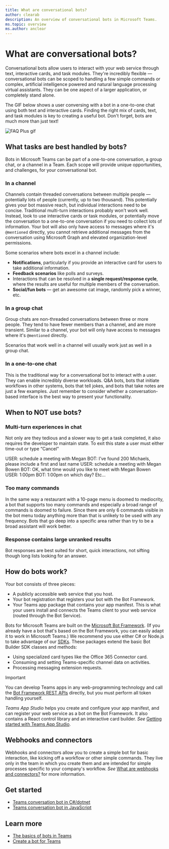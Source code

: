 ```yaml
---
title: What are conversational bots?
author: clearab
description: An overview of conversational bots in Microsoft Teams.
ms.topic: overview
ms.author: anclear
---
```

# What are conversational bots?

Conversational bots allow users to interact with your web service through text, interactive cards, and task modules. They're incredibly flexible — conversational bots can be scoped to handling a few simple commands or complex, artificial intelligence powered and natural language processing virtual assistants. They can be one aspect of a larger application, or completely stand alone.

The GIF below shows a user conversing with a bot in a one-to-one chat using both text and interactive cards. Finding the right mix of cards, text, and task modules is key to creating a useful bot. Don't forget, bots are much more than just text!

![FAQ Plus gif](~/assets/images/FAQPlusEndUser.gif)

## What tasks are best handled by bots?

Bots in Microsoft Teams can be part of a one-to-one conversation, a group chat, or a channel in a Team. Each scope will provide unique opportunities, and challenges, for your conversational bot.

### In a channel

Channels contain threaded conversations between multiple people — potentially lots of people (currently, up to two thousand). This potentially gives your bot massive reach, but individual interactions need to be concise. Traditional multi-turn interactions probably won't work well. Instead, look to use interactive cards or task modules, or potentially move the conversation to a one-to-one conversation if you need to collect lots of information. Your bot will also only have access to messages where it's `@mentioned` directly, you cannot retrieve additional messages from the conversation using Microsoft Graph and elevated organization-level permissions.

Some scenarios where bots excel in a channel include:

* **Notifications**, particularly if you provide an interactive card for users to take additional information.
* **Feedback scenarios** like polls and surveys.
* Interactions that can be resolved in a **single request/response cycle**, where the results are useful for multiple members of the conversation.
* **Social/fun bots** — get an awesome cat image, randomly pick a winner, etc.

### In a group chat

Group chats are non-threaded conversations between three or more people. They tend to have fewer members than a channel, and are more transient. Similar to a channel, your bot will only have access to messages where it's `@mentioned` directly.

Scenarios that work well in a channel will usually work just as well in a group chat.

### In a one-to-one chat

This is the traditional way for a conversational bot to interact with a user. They can enable incredibly diverse workloads. Q&A bots, bots that initiate workflows in other systems, bots that tell jokes, and bots that take notes are just a few examples. Just remember to consider whether a conversation-based interface is the best way to present your functionality.

## When to NOT use bots?
### Multi-turn experiences in chat
Not only are they tedious and a slower way to get a task completed, it also requires the developer to maintain state. To exit this state a user must either time-out or type “Cancel”

USER: 	schedule a meeting with Megan
BOT: 	I’ve found 200 Michaels, please include a first and last name
USER: 	schedule a meeting with Megan Bowen
BOT:	OK, what time would you like to meet with Megan Bowen
USER: 	1:00pm
BOT: 	1:00pm on which day?
Etc...

### Too many commands
In the same way a restaurant with a 10-page menu is doomed to mediocrity, a bot that supports too many commands and especially a broad range of commands is doomed to failure. Since there are only 6 commands visible in the bot menu today anything more than that is unlikely to be used with any frequency. Bots that go deep into a specific area rather than try to be a broad assistant will work better. 

### Response contains large unranked results
Bot responses are best suited for short, quick interactions, not sifting though long lists looking for an answer.

## How do bots work?

Your bot consists of three pieces:

* A publicly accessible web service that you host.
* Your bot registration that registers your bot with the Bot Framework.
* Your Teams app package that contains your app manifest. This is what your users install and connects the Teams client to your web service (routed through the Bot Service).

Bots for Microsoft Teams are built on the [Microsoft Bot Framework](https://dev.botframework.com/). (If you already have a bot that's based on the Bot Framework, you can easily adapt it to work in Microsoft Teams.) We recommend you use either C# or Node.js to take advantage of our [SDKs](/microsoftteams/platform/#pivot=sdk-tools). These packages extend the basic Bot Builder SDK classes and methods:

* Using specialized card types like the Office 365 Connector card.
* Consuming and setting Teams-specific channel data on activities.
* Processing messaging extension requests.

> [!IMPORTANT]
> You can develop Teams apps in any web-programming technology and call the [Bot Framework REST APIs](/bot-framework/rest-api/bot-framework-rest-overview) directly, but you must perform all token handling yourself.

*Teams App Studio* helps you create and configure your app manifest, and can register your web service as a bot on the Bot Framework. It also contains a React control library and an interactive card builder. *See* [Getting started with Teams App Studio](~/concepts/build-and-test/app-studio-overview.md).

## Webhooks and connectors

Webhooks and connectors allow you to create a simple bot for basic interaction, like kicking off a workflow or other simple commands. They live only in the team in which you create them and are intended for simple processes specific to your company's workflow. *See* [What are webhooks and connectors?](~/webhooks-and-connectors/what-are-webhooks-and-connectors.md) for more information.

## Get started

* [Teams conversation bot in C#/dotnet](https://github.com/microsoft/BotBuilder-Samples/tree/master/samples/csharp_dotnetcore/57.teams-conversation-bot)
* [Teams conversation bot in JavaScript](https://github.com/microsoft/BotBuilder-Samples/tree/master/samples/javascript_nodejs/57.teams-conversation-bot)

## Learn more

* [The basics of bots in Teams](~/bots/bot-basics.md)
* [Create a bot for Teams](~/bots/how-to/create-a-bot-for-teams.md)
